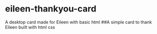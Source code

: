 # eileen-thankyou-card
A desktop card made for Eileen with basic html
##A simple card to thank Eileen built with html css

